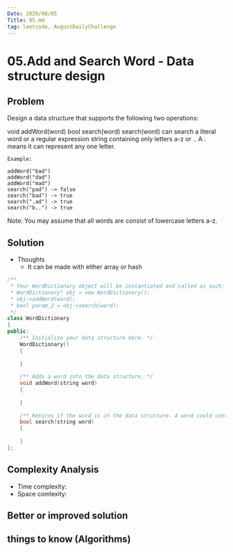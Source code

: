 ```yaml
---
Date: 2020/08/05
Title: 05.md
tag: leetcode, AugustDailyChallenge
---
```

# 05.Add and Search Word - Data structure design

## Problem
Design a data structure that supports the following two operations:

void addWord(word)
bool search(word)
search(word) can search a literal word or a regular expression string containing only letters a-z or .. A . means it can represent any one letter.
```
Example:

addWord("bad")
addWord("dad")
addWord("mad")
search("pad") -> false
search("bad") -> true
search(".ad") -> true
search("b..") -> true
```
Note:
You may assume that all words are consist of lowercase letters a-z.

## Solution
- Thoughts
    - It can be made with either array or hash

```cpp
/**
 * Your WordDictionary object will be instantiated and called as such:
 * WordDictionary* obj = new WordDictionary();
 * obj->addWord(word);
 * bool param_2 = obj->search(word);
 */
class WordDictionary 
{
public:
    /** Initialize your data structure here. */
    WordDictionary() 
    {
        
    }
    
    /** Adds a word into the data structure. */
    void addWord(string word) 
    {
        
    }
    
    /** Returns if the word is in the data structure. A word could contain the dot character '.' to represent any one letter. */
    bool search(string word) 
    {
        
    }
};


```
## Complexity Analysis
- Time complexity:
- Space comlexity:
## Better or improved solution

## things to know (Algorithms)